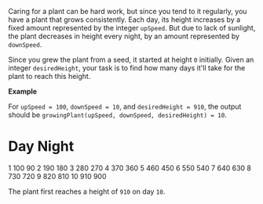 Caring for a plant can be hard work, but since you tend to it regularly, you have a plant that grows consistently. Each day, its height increases by a fixed amount represented by the integer `upSpeed`. But due to lack of sunlight, the plant decreases in height every night, by an amount represented by `downSpeed`.

Since you grew the plant from a seed, it started at height `0` initially. Given an integer `desiredHeight`, your task is to find how many days it'll take for the plant to reach this height.

**Example**

For `upSpeed = 100`, `downSpeed = 10`, and `desiredHeight = 910`, the output should be
`growingPlant(upSpeed, downSpeed, desiredHeight) = 10`.

# 	Day 	Night
1 	100 	90
2 	190 	180
3 	280 	270
4 	370 	360
5 	460 	450
6 	550 	540
7 	640 	630
8 	730 	720
9 	820 	810
10 	910 	900

The plant first reaches a height of `910` on day `10`.